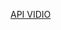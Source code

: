 <a href='https://drive.google.com/file/d/1aFAsm-_KdOpyYpMqVSWmAtz11piUx-Jm/view?usp=drive_link'>API VIDIO</a>
